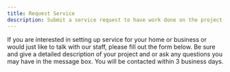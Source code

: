 ```yaml
---
title: Request Service
description: Submit a service request to have work done on the project of your choosing
---
```


If you are interested in setting up service for your home or business or would just like to talk with
our staff, please fill out the form below. Be sure and give a detailed description of your project and
or ask any questions you may have in the message box. You will be contacted within 3 business days.

<p></p>

<script src='https://square.site/appointments/buyer/widget/jk123kyje3db16/L1VAAW55MM5GS.js'></script>

<p></p>
